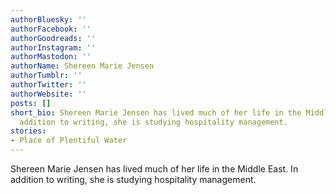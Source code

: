 ```yaml
---
authorBluesky: ''
authorFacebook: ''
authorGoodreads: ''
authorInstagram: ''
authorMastodon: ''
authorName: Shereen Marie Jensen
authorTumblr: ''
authorTwitter: ''
authorWebsite: ''
posts: []
short_bio: Shereen Marie Jensen has lived much of her life in the Middle East. In
  addition to writing, she is studying hospitality management.
stories:
- Place of Plentiful Water
---
```


Shereen Marie Jensen has lived much of her life in the Middle East. In addition to writing, she is studying hospitality management.